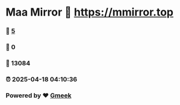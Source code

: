 # Maa Mirror :link: https://mmirror.top 
### :page_facing_up: [5](https://mmirror.top/tag.html) 
### :speech_balloon: 0 
### :hibiscus: 13084 
### :alarm_clock: 2025-04-18 04:10:36 
### Powered by :heart: [Gmeek](https://github.com/Meekdai/Gmeek)
